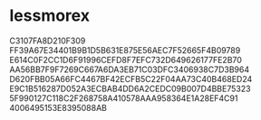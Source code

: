 # lessmorex
C3107FA8D210F309
FF39A67E34401B9B1D5B631E875E56AEC7F52665F4B09789
E614C0F2CC1D6F91996CEFD8F7EFC732D649626177FE2B70
AA56BB7F9F7269C667A6DA3EB71C03DFC3406938C7D3B964
D620FBB05A66FC4467BF42ECFB5C22F04AA73C40B468ED24
E9C1B516287D052A3ECBAB4DD6A2CEDC09B007D4BBE75323
5F990127C118C2F268758A410578AAA958364E1A28EF4C91
4006495153E8395088AB
